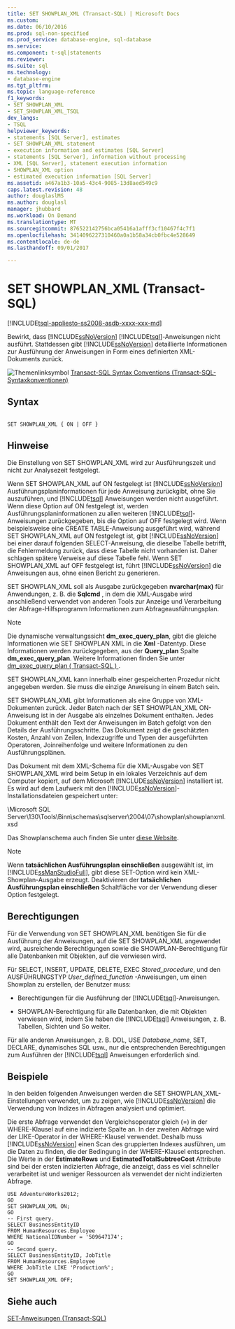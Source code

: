```yaml
---
title: SET SHOWPLAN_XML (Transact-SQL) | Microsoft Docs
ms.custom: 
ms.date: 06/10/2016
ms.prod: sql-non-specified
ms.prod_service: database-engine, sql-database
ms.service: 
ms.component: t-sql|statements
ms.reviewer: 
ms.suite: sql
ms.technology:
- database-engine
ms.tgt_pltfrm: 
ms.topic: language-reference
f1_keywords:
- SET SHOWPLAN_XML
- SET_SHOWPLAN_XML_TSQL
dev_langs:
- TSQL
helpviewer_keywords:
- statements [SQL Server], estimates
- SET SHOWPLAN_XML statement
- execution information and estimates [SQL Server]
- statements [SQL Server], information without processing
- XML [SQL Server], statement execution information
- SHOWPLAN_XML option
- estimated execution information [SQL Server]
ms.assetid: a467a1b3-10a5-43c4-9085-13d8aed549c9
caps.latest.revision: 48
author: douglaslMS
ms.author: douglasl
manager: jhubbard
ms.workload: On Demand
ms.translationtype: MT
ms.sourcegitcommit: 876522142756bca05416a1afff3cf10467f4c7f1
ms.openlocfilehash: 3414096227310460a0a1b58a34cb0fbc4e528649
ms.contentlocale: de-de
ms.lasthandoff: 09/01/2017

---
```

# <a name="set-showplanxml-transact-sql"></a>SET SHOWPLAN_XML (Transact-SQL)
[!INCLUDE[tsql-appliesto-ss2008-asdb-xxxx-xxx-md](../../includes/tsql-appliesto-ss2008-asdb-xxxx-xxx-md.md)]

  Bewirkt, dass [!INCLUDE[ssNoVersion](../../includes/ssnoversion-md.md)] [!INCLUDE[tsql](../../includes/tsql-md.md)]-Anweisungen nicht ausführt. Stattdessen gibt [!INCLUDE[ssNoVersion](../../includes/ssnoversion-md.md)] detaillierte Informationen zur Ausführung der Anweisungen in Form eines definierten XML-Dokuments zurück.  
 
 ![Themenlinksymbol](../../database-engine/configure-windows/media/topic-link.gif "Topic link icon") [Transact-SQL Syntax Conventions (Transact-SQL-Syntaxkonventionen)](../../t-sql/language-elements/transact-sql-syntax-conventions-transact-sql.md)  
  
## <a name="syntax"></a>Syntax  
  
```  
  
SET SHOWPLAN_XML { ON | OFF }  
```  
  
## <a name="remarks"></a>Hinweise  
 Die Einstellung von SET SHOWPLAN_XML wird zur Ausführungszeit und nicht zur Analysezeit festgelegt.  
  
 Wenn SET SHOWPLAN_XML auf ON festgelegt ist [!INCLUDE[ssNoVersion](../../includes/ssnoversion-md.md)] Ausführungsplaninformationen für jede Anweisung zurückgibt, ohne Sie auszuführen, und [!INCLUDE[tsql](../../includes/tsql-md.md)] Anweisungen werden nicht ausgeführt. Wenn diese Option auf ON festgelegt ist, werden Ausführungsplaninformationen zu allen weiteren [!INCLUDE[tsql](../../includes/tsql-md.md)]-Anweisungen zurückgegeben, bis die Option auf OFF festgelegt wird. Wenn beispielsweise eine CREATE TABLE-Anweisung ausgeführt wird, während SET SHOWPLAN_XML auf ON festgelegt ist, gibt [!INCLUDE[ssNoVersion](../../includes/ssnoversion-md.md)] bei einer darauf folgenden SELECT-Anweisung, die dieselbe Tabelle betrifft, die Fehlermeldung zurück, dass diese Tabelle nicht vorhanden ist. Daher schlagen spätere Verweise auf diese Tabelle fehl. Wenn SET SHOWPLAN_XML auf OFF festgelegt ist, führt [!INCLUDE[ssNoVersion](../../includes/ssnoversion-md.md)] die Anweisungen aus, ohne einen Bericht zu generieren.  
  
 SET SHOWPLAN_XML soll als Ausgabe zurückgegeben **nvarchar(max)** für Anwendungen, z. B. die **Sqlcmd** , in dem die XML-Ausgabe wird anschließend verwendet von anderen Tools zur Anzeige und Verarbeitung der Abfrage-Hilfsprogramm Informationen zum Abfrageausführungsplan.  
  
> [!NOTE]  
>  Die dynamische verwaltungssicht **dm_exec_query_plan**, gibt die gleiche Informationen wie SET SHOWPLAN XML in die **Xml** -Datentyp. Diese Informationen werden zurückgegeben, aus der **Query_plan** Spalte **dm_exec_query_plan**. Weitere Informationen finden Sie unter [dm_exec_query_plan &#40; Transact-SQL &#41; ](../../relational-databases/system-dynamic-management-views/sys-dm-exec-query-plan-transact-sql.md).  
  
 SET SHOWPLAN_XML kann innerhalb einer gespeicherten Prozedur nicht angegeben werden. Sie muss die einzige Anweisung in einem Batch sein.  
  
 SET SHOWPLAN_XML gibt Informationen als eine Gruppe von XML-Dokumenten zurück. Jeder Batch nach der SET SHOWPLAN_XML ON-Anweisung ist in der Ausgabe als einzelnes Dokument enthalten. Jedes Dokument enthält den Text der Anweisungen im Batch gefolgt von den Details der Ausführungsschritte. Das Dokument zeigt die geschätzten Kosten, Anzahl von Zeilen, Indexzugriffe und Typen der ausgeführten Operatoren, Joinreihenfolge und weitere Informationen zu den Ausführungsplänen.  
  
 Das Dokument mit dem XML-Schema für die XML-Ausgabe von SET SHOWPLAN_XML wird beim Setup in ein lokales Verzeichnis auf dem Computer kopiert, auf dem Microsoft [!INCLUDE[ssNoVersion](../../includes/ssnoversion-md.md)] installiert ist. Es wird auf dem Laufwerk mit den [!INCLUDE[ssNoVersion](../../includes/ssnoversion-md.md)]-Installationsdateien gespeichert unter:  
  
 \Microsoft SQL Server\130\Tools\Binn\schemas\sqlserver\2004\07\showplan\showplanxml.xsd  
  
 Das Showplanschema auch finden Sie unter [diese Website](http://go.microsoft.com/fwlink/?linkid=43100&clcid=0x409).  
  
> [!NOTE]  
>  Wenn **tatsächlichen Ausführungsplan einschließen** ausgewählt ist, im [!INCLUDE[ssManStudioFull](../../includes/ssmanstudiofull-md.md)], gibt diese SET-Option wird kein XML-Showplan-Ausgabe erzeugt. Deaktivieren der **tatsächlichen Ausführungsplan einschließen** Schaltfläche vor der Verwendung dieser Option festgelegt.  
  
## <a name="permissions"></a>Berechtigungen  
 Für die Verwendung von SET SHOWPLAN_XML benötigen Sie für die Ausführung der Anweisungen, auf die SET SHOWPLAN_XML angewendet wird, ausreichende Berechtigungen sowie die SHOWPLAN-Berechtigung für alle Datenbanken mit Objekten, auf die verwiesen wird.  
  
 Für SELECT, INSERT, UPDATE, DELETE, EXEC *Stored_procedure*, und den AUSFÜHRUNGSTYP *User_defined_function* -Anweisungen, um einen Showplan zu erstellen, der Benutzer muss:  
  
-   Berechtigungen für die Ausführung der [!INCLUDE[tsql](../../includes/tsql-md.md)]-Anweisungen.  
  
-   SHOWPLAN-Berechtigung für alle Datenbanken, die mit Objekten verwiesen wird, indem Sie haben die [!INCLUDE[tsql](../../includes/tsql-md.md)] Anweisungen, z. B. Tabellen, Sichten und So weiter.  
  
 Für alle anderen Anweisungen, z. B. DDL, USE *Database_name*, SET, DECLARE, dynamisches SQL usw., nur die entsprechenden Berechtigungen zum Ausführen der [!INCLUDE[tsql](../../includes/tsql-md.md)] Anweisungen erforderlich sind.  
  
## <a name="examples"></a>Beispiele  
 In den beiden folgenden Anweisungen werden die SET SHOWPLAN_XML-Einstellungen verwendet, um zu zeigen, wie [!INCLUDE[ssNoVersion](../../includes/ssnoversion-md.md)] die Verwendung von Indizes in Abfragen analysiert und optimiert.  
  
 Die erste Abfrage verwendet den Vergleichsoperator gleich (=) in der WHERE-Klausel auf eine indizierte Spalte an. In der zweiten Abfrage wird der LIKE-Operator in der WHERE-Klausel verwendet. Deshalb muss [!INCLUDE[ssNoVersion](../../includes/ssnoversion-md.md)] einen Scan des gruppierten Indexes ausführen, um die Daten zu finden, die der Bedingung in der WHERE-Klausel entsprechen. Die Werte in der **EstimateRows** und **EstimatedTotalSubtreeCost** Attribute sind bei der ersten indizierten Abfrage, die anzeigt, dass es viel schneller verarbeitet ist und weniger Ressourcen als verwendet der nicht indizierten Abfrage.  
  
```  
USE AdventureWorks2012;  
GO  
SET SHOWPLAN_XML ON;  
GO  
-- First query.  
SELECT BusinessEntityID   
FROM HumanResources.Employee  
WHERE NationalIDNumber = '509647174';  
GO  
-- Second query.  
SELECT BusinessEntityID, JobTitle  
FROM HumanResources.Employee  
WHERE JobTitle LIKE 'Production%';  
GO  
SET SHOWPLAN_XML OFF;  
```  
  
## <a name="see-also"></a>Siehe auch  
 [SET-Anweisungen &#40;Transact-SQL&#41;](../../t-sql/statements/set-statements-transact-sql.md)  
  
  

